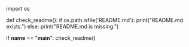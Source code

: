 import os

def check_readme():
    if os.path.isfile('README.md'):
        print("README.md exists.")
    else:
        print("README.md is missing.")

if __name__ == "__main__":
    check_readme()
